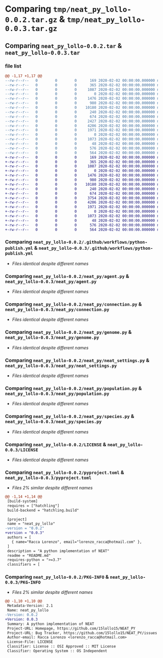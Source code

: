# Comparing `tmp/neat_py_lollo-0.0.2.tar.gz` & `tmp/neat_py_lollo-0.0.3.tar.gz`

## Comparing `neat_py_lollo-0.0.2.tar` & `neat_py_lollo-0.0.3.tar`

### file list

```diff
@@ -1,17 +1,17 @@
--rw-r--r--   0        0        0      169 2020-02-02 00:00:00.000000 neat_py_lollo-0.0.2/Pipfile
--rw-r--r--   0        0        0      365 2020-02-02 00:00:00.000000 neat_py_lollo-0.0.2/setup.py
--rw-r--r--   0        0        0     1087 2020-02-02 00:00:00.000000 neat_py_lollo-0.0.2/.github/workflows/python-publish.yml
--rw-r--r--   0        0        0        0 2020-02-02 00:00:00.000000 neat_py_lollo-0.0.2/neat_py/__init__.py
--rw-r--r--   0        0        0     1476 2020-02-02 00:00:00.000000 neat_py_lollo-0.0.2/neat_py/agent.py
--rw-r--r--   0        0        0      980 2020-02-02 00:00:00.000000 neat_py_lollo-0.0.2/neat_py/connection.py
--rw-r--r--   0        0        0    10180 2020-02-02 00:00:00.000000 neat_py_lollo-0.0.2/neat_py/genome.py
--rw-r--r--   0        0        0      240 2020-02-02 00:00:00.000000 neat_py_lollo-0.0.2/neat_py/main.py
--rw-r--r--   0        0        0      674 2020-02-02 00:00:00.000000 neat_py_lollo-0.0.2/neat_py/neat_settings.py
--rw-r--r--   0        0        0     2427 2020-02-02 00:00:00.000000 neat_py_lollo-0.0.2/neat_py/node.py
--rw-r--r--   0        0        0     4206 2020-02-02 00:00:00.000000 neat_py_lollo-0.0.2/neat_py/population.py
--rw-r--r--   0        0        0     1971 2020-02-02 00:00:00.000000 neat_py_lollo-0.0.2/neat_py/species.py
--rw-r--r--   0        0        0        0 2020-02-02 00:00:00.000000 neat_py_lollo-0.0.2/tests/__init__.py
--rw-r--r--   0        0        0     1073 2020-02-02 00:00:00.000000 neat_py_lollo-0.0.2/LICENSE
--rw-r--r--   0        0        0       48 2020-02-02 00:00:00.000000 neat_py_lollo-0.0.2/README.md
--rw-r--r--   0        0        0      576 2020-02-02 00:00:00.000000 neat_py_lollo-0.0.2/pyproject.toml
--rw-r--r--   0        0        0      564 2020-02-02 00:00:00.000000 neat_py_lollo-0.0.2/PKG-INFO
+-rw-r--r--   0        0        0      169 2020-02-02 00:00:00.000000 neat_py_lollo-0.0.3/Pipfile
+-rw-r--r--   0        0        0      365 2020-02-02 00:00:00.000000 neat_py_lollo-0.0.3/setup.py
+-rw-r--r--   0        0        0     1087 2020-02-02 00:00:00.000000 neat_py_lollo-0.0.3/.github/workflows/python-publish.yml
+-rw-r--r--   0        0        0        0 2020-02-02 00:00:00.000000 neat_py_lollo-0.0.3/neat_py/__init__.py
+-rw-r--r--   0        0        0     1476 2020-02-02 00:00:00.000000 neat_py_lollo-0.0.3/neat_py/agent.py
+-rw-r--r--   0        0        0      980 2020-02-02 00:00:00.000000 neat_py_lollo-0.0.3/neat_py/connection.py
+-rw-r--r--   0        0        0    10180 2020-02-02 00:00:00.000000 neat_py_lollo-0.0.3/neat_py/genome.py
+-rw-r--r--   0        0        0      240 2020-02-02 00:00:00.000000 neat_py_lollo-0.0.3/neat_py/main.py
+-rw-r--r--   0        0        0      674 2020-02-02 00:00:00.000000 neat_py_lollo-0.0.3/neat_py/neat_settings.py
+-rw-r--r--   0        0        0     3754 2020-02-02 00:00:00.000000 neat_py_lollo-0.0.3/neat_py/node.py
+-rw-r--r--   0        0        0     4206 2020-02-02 00:00:00.000000 neat_py_lollo-0.0.3/neat_py/population.py
+-rw-r--r--   0        0        0     1971 2020-02-02 00:00:00.000000 neat_py_lollo-0.0.3/neat_py/species.py
+-rw-r--r--   0        0        0        0 2020-02-02 00:00:00.000000 neat_py_lollo-0.0.3/tests/__init__.py
+-rw-r--r--   0        0        0     1073 2020-02-02 00:00:00.000000 neat_py_lollo-0.0.3/LICENSE
+-rw-r--r--   0        0        0       48 2020-02-02 00:00:00.000000 neat_py_lollo-0.0.3/README.md
+-rw-r--r--   0        0        0      576 2020-02-02 00:00:00.000000 neat_py_lollo-0.0.3/pyproject.toml
+-rw-r--r--   0        0        0      564 2020-02-02 00:00:00.000000 neat_py_lollo-0.0.3/PKG-INFO
```

### Comparing `neat_py_lollo-0.0.2/.github/workflows/python-publish.yml` & `neat_py_lollo-0.0.3/.github/workflows/python-publish.yml`

 * *Files identical despite different names*

### Comparing `neat_py_lollo-0.0.2/neat_py/agent.py` & `neat_py_lollo-0.0.3/neat_py/agent.py`

 * *Files identical despite different names*

### Comparing `neat_py_lollo-0.0.2/neat_py/connection.py` & `neat_py_lollo-0.0.3/neat_py/connection.py`

 * *Files identical despite different names*

### Comparing `neat_py_lollo-0.0.2/neat_py/genome.py` & `neat_py_lollo-0.0.3/neat_py/genome.py`

 * *Files identical despite different names*

### Comparing `neat_py_lollo-0.0.2/neat_py/neat_settings.py` & `neat_py_lollo-0.0.3/neat_py/neat_settings.py`

 * *Files identical despite different names*

### Comparing `neat_py_lollo-0.0.2/neat_py/population.py` & `neat_py_lollo-0.0.3/neat_py/population.py`

 * *Files identical despite different names*

### Comparing `neat_py_lollo-0.0.2/neat_py/species.py` & `neat_py_lollo-0.0.3/neat_py/species.py`

 * *Files identical despite different names*

### Comparing `neat_py_lollo-0.0.2/LICENSE` & `neat_py_lollo-0.0.3/LICENSE`

 * *Files identical despite different names*

### Comparing `neat_py_lollo-0.0.2/pyproject.toml` & `neat_py_lollo-0.0.3/pyproject.toml`

 * *Files 2% similar despite different names*

```diff
@@ -1,14 +1,14 @@
 [build-system]
 requires = ["hatchling"]
 build-backend = "hatchling.build"
 
 [project]
 name = "neat_py_lollo"
-version = "0.0.2"
+version = "0.0.3"
 authors = [
   { name="Racca Lorenzo", email="lorenzo_racca@hotmail.com" },
 ]
 description = "A python implementation of NEAT"
 readme = "README.md"
 requires-python = ">=3.7"
 classifiers = [
```

### Comparing `neat_py_lollo-0.0.2/PKG-INFO` & `neat_py_lollo-0.0.3/PKG-INFO`

 * *Files 2% similar despite different names*

```diff
@@ -1,10 +1,10 @@
 Metadata-Version: 2.1
 Name: neat_py_lollo
-Version: 0.0.2
+Version: 0.0.3
 Summary: A python implementation of NEAT
 Project-URL: Homepage, https://github.com/15lollo15/NEAT_PY
 Project-URL: Bug Tracker, https://github.com/15lollo15/NEAT_PY/issues
 Author-email: Racca Lorenzo <lorenzo_racca@hotmail.com>
 License-File: LICENSE
 Classifier: License :: OSI Approved :: MIT License
 Classifier: Operating System :: OS Independent
```

